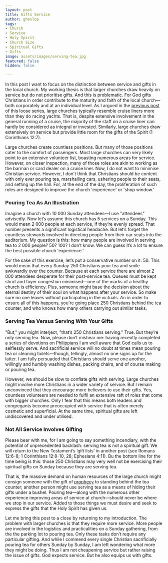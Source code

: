 ```yaml
---
layout: post
title: Gifts Service
author: gheslop
tags:
- Church
- Service
- Holy Spirit
- Church Size
- Spiritual Gifts
- Gifts
image: assets/images/serving-tea.jpg
featured: false
hidden: false

---
```

In this post I want to focus on the distinction between service and gifts in the local church. My working thesis is that larger churches draw heavily on service but do not prioritise gifts. And this is problematic. For God gifts Christians in order contribute to the maturity and faith of the local church—both corporately and at an individual level. As I argued in the [previous post ](https://rekindle.co.za/content/2021-04-20-church-cruise-liner-racing-yacht "Church As Cruise Liner")of this loose series, large churches typically resemble cruise liners more than they do racing yachts. That is, despite extensive involvement in the general running of a cruise, the majority of the staff on a cruise liner can hardly be considered as integral or invested. Similarly, large churches draw extensively on service but provide little room for the gifts of the Spirit (1 Corinthians 12:7).

Large churches create countless positions. But many of those positions cater to the comfort of passengers. Most large churches can very likely point to an extensive volunteer list, boasting numerous areas for service. However, on closer inspection, many of those roles are akin to working as the barman or card dealer on a cruise liner. Now, I do not want to minimise Christian service. However, I don't think that Christians should be content with only ever pouring tea, marshalling cars, ushering people to their seats, and setting up the hall. For, at the end of the day, the proliferation of such roles are designed to improve the church 'experience' or 'shop window.'

### Pouring Tea As An Illustration

Imagine a church with 10 000 Sunday attendees—I use "attendees" advisedly. Now let’s assume this church has 5 services on a Sunday. This would mean 2 000 people at each service, if they’re evenly spread. That number presents a significant logistical headache. But let’s forget the countless stewards involved in directing people from their car seats into the auditorium. My question is this: how many people are involved in serving tea to 2 000 people? 50? 100? I don’t know. We can guess it’s a lot to ensure the best possible church 'experience.'

For the sake of this exercise, let’s put a conservative number on it: 50. This would mean that every Sunday 250 Christians pour tea and smile awkwardly over the counter. Because at each service there are almost 2 000 attendees desperate for their post-service tea. Queues must be kept short and foyer congestion minimised—one of the marks of a healthy church is efficiency. Plus, someone might base the decision about the eternal destiny of their soul on what happens after your service. So make sure no one leaves without participating in the victuals. An in order to ensure all of this happens, you're going place 250  Christians behind the tea counter, and who knows how many others carrying out similar tasks.

### Serving Tea Versus Serving With Your Gifts

"But," you might interject, "that’s 250 Christians serving." True. But they’re only serving tea. Now, please don’t mishear me: having recently completed a series of devotions on [Philippians ](https://rekindle.co.za/content/2020-09-15-philippians-2-25-30-devotional "Philippians 2:25-30 Devotional")I am well aware that God calls us to selflessly serve. And sacrificial service will no doubt at times mean pouring tea or cleaning toilets—though, tellingly, almost no one signs up for the latter. I am fully persuaded that Christians should serve one another, willingly and humbly washing dishes, packing chairs, and of course making or pouring tea.

However, we should be slow to conflate gifts with serving. Large churches might involve more Christians in a wider variety of service. But I remain unconvinced that they encourage more believers to use their gifts. Yes, countless volunteers are needed to fulfil an extensive raft of roles that come with bigger churches. Only I fear that this means both leaders and congregants become preoccupied with service that is often merely cosmetic and superficial. At the same time, spiritual gifts are left undiscovered and under utilised.

### Not All Service Involves Gifting

Please bear with me, for I am going to say something incendiary, with the potential of unprecedented backlash: serving tea is not a spiritual gift. We will return to the New Testament’s ‘gift lists’ in another post (see Romans 12:6-8; 1 Corinthians 12:8-10, 28; Ephesians 4:11). Bu the bottom line for the time being is this: those 250 Christians may very well not be exercising their spiritual gifts on Sunday because they are serving tea.

That is, the massive demand on human resources of the large church might consign someone with the gift of [prophecy](https://rekindle.co.za/content/reclaiming-a-place-for-prophecy-in-church-gatherings/ "Reclaiming Prophecy") to standing behind the tea counter; another person might use serving tea as a means of hiding their gifts under a bushel. Pouring tea—along with the numerous other experience improving areas of service at church—should never be where we stop in our service. Added to those things we must desire and seek to express the gifts that the Holy Spirit has given us.

Let me bring this post to a close by returning to my introduction. The problem with larger churches is that they require more service. More people are involved in the logistics and practicalities on a Sunday gathering, from the the parking lot to pouring tea. Only these tasks don’t require any particular gifting. And while I commend every single Christian sacrificially pouring tea for others Sunday by Sunday, I am left wondering what more they might be doing. Thus I am not cheapening service but rather raising the issue of gifts. God expects service. But he also equips us with gifts.